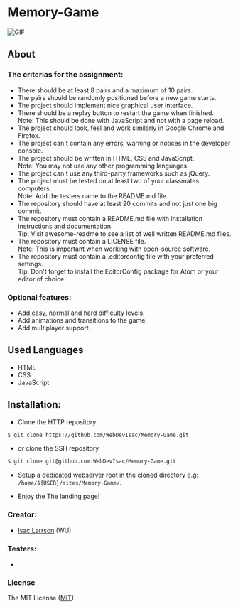 # Memory-Game

![GIF](assets/images/confused.gif)

## About


### The criterias for the assignment:

- There should be at least 8 pairs and a maximum of 10 pairs.
- The pairs should be randomly positioned before a new game starts.
- The project should implement nice graphical user interface.<br>
- There should be a replay button to restart the game when finished.
        Note: This should be done with JavaScript and not with a page reload.
- The project should look, feel and work similarly in Google Chrome and Firefox.
- The project can't contain any errors, warning or notices in the developer console.
- The project should be written in HTML, CSS and JavaScript.<br>
        Note: You may not use any other programming languages.
- The project can't use any third-party frameworks such as jQuery.
- The project must be tested on at least two of your classmates computers.<br>
        Note: Add the testers name to the README.md file.
- The repository should have at least 20 commits and not just one big commit.
- The repository must contain a README.md file with installation instructions and documentation.<br>
        Tip: Visit awesome-readme to see a list of well written README.md files.
- The repository must contain a LICENSE file.<br>
        Note: This is important when working with open-source software.
- The repository must contain a .editorconfig file with your preferred settings.<br>
        Tip: Don't forget to install the EditorConfig package for Atom or your editor of choice.

### Optional features:

- Add easy, normal and hard difficulty levels.
- Add animations and transitions to the game.
- Add multiplayer support.

## Used Languages
- HTML
- CSS
- JavaScript

## Installation:

 - Clone the HTTP repository
```sh
$ git clone https://github.com/WebDevIsac/Memory-Game.git
```
 - or clone the SSH repository
 ```sh
$ git clone git@github.com:WebDevIsac/Memory-Game.git
```

 - Setup a dedicated webserver root in the cloned directory e.g: `/home/${USER}/sites/Memory-Game/`.
 
 - Enjoy the The landing page!


### Creator:
- [Isac Larrson](https://github.com/WebDevIsac) (WU)

### Testers:
 - 
 
### License

The MIT License ([MIT](https://raw.githubusercontent.com/WebDevIsac/The-Martians/master/LICENSE))
